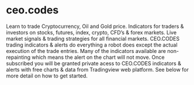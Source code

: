 # ceo.codes
Learn to trade Cryptocurrency, Oil and Gold price. Indicators for traders &amp; investors on stocks, futures, index, crypto, CFD’s &amp; forex markets. Live market signals &amp; trading strategies for all financial markets.  CEO.CODES trading indicators &amp; alerts do everything a robot does except the actual execution of the trade entries. Many of the indicators available are non-repainting which means the alert on the chart will not move. Once subscribed you will be granted private acess to CEO.CODES indicators &amp; alerts with free charts &amp; data from Tradingview web platform. See below for more detail on how to get started.

